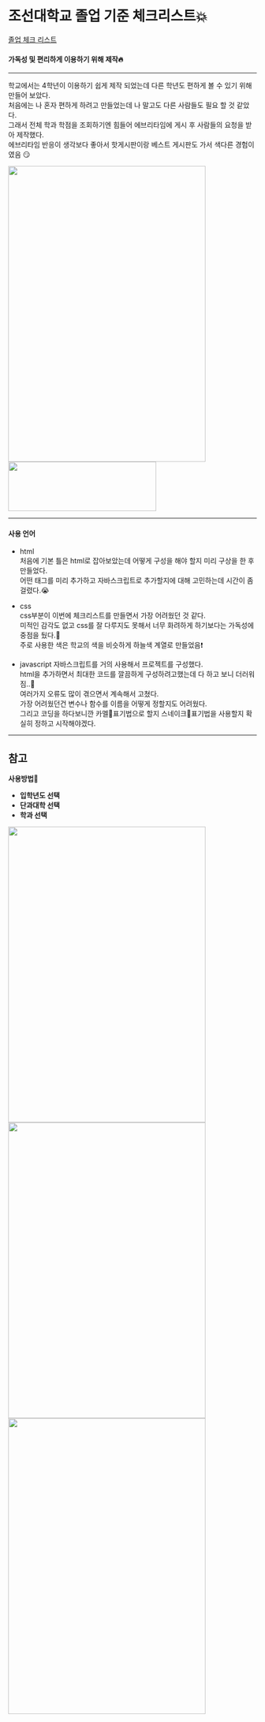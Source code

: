 
# 조선대학교 졸업 기준 체크리스트:collision:
 
[졸업 체크 리스트](https://kys1651.github.io/credit/)

#### 가독성 및 편리하게 이용하기 위해 제작:fire:
---
학교에서는 4학년이 이용하기 쉽게 제작 되었는데 다른 학년도 편하게 볼 수 있기 위해 만들어 보았다. \
처음에는 나 혼자 편하게 하려고 만들었는데 나 말고도 다른 사람들도 필요 할 것 같았다. \
그래서 전체 학과 학점을 조회하기엔 힘들어 에브리타임에 게시 후 사람들의 요청을 받아 제작했다.\
에브리타임 반응이 생각보다 좋아서 핫게시판이랑 베스트 게시판도 가서 색다른 경험이였음 :smirk:


<img src="https://user-images.githubusercontent.com/43926186/155365490-cb1b6e6b-e4d5-46c4-add4-2300483b1c5b.png"  width="400" height="600"/>
<img src="https://user-images.githubusercontent.com/43926186/155365839-64f60c1d-608d-4ea4-a3c2-853575faead4.jpg"  width="300" height="100"/>

---

#### 사용 언어
+ html\
 처음에 기본 틀은 html로 잡아보았는데 어떻게 구성을 해야 할지 미리 구상을 한 후 만들었다.\
 어떤 태그를 미리 추가하고 자바스크립트로 추가할지에 대해 고민하는데 시간이 좀 걸렸다.:sob:
 
+ css\
 css부분이 이번에 체크리스트를 만들면서 가장 어려웠던 것 같다.\
 미적인 감각도 없고 css를 잘 다루지도 못해서 너무 화려하게 하기보다는 가독성에 중점을 뒀다.:eyes: \
 주로 사용한 색은 학교의 색을 비슷하게 하늘색 계열로 만들었음:exclamation:

+ javascript
 자바스크립트를 거의 사용해서 프로젝트를 구성했다.\
 html을 추가하면서 최대한 코드를 깔끔하게 구성하려고했는데 다 하고 보니 더러워짐..:speak_no_evil:\
 여러가지 오류도 많이 겪으면서 계속해서 고쳤다. \
 가장 어려웠던건 변수나 함수를 이름을 어떻게 정할지도 어려웠다. \
 그리고 코딩을 하다보니깐 카멜:camel:표기법으로 할지 스네이크:camel:표기법을 사용할지 확실히 정하고 시작해야겠다.
 
---

## 참고

**사용방법:punch:**
* **입학년도 선택**
* **단과대학 선택**
* **학과 선택**
<img src="https://user-images.githubusercontent.com/43926186/155357076-a486b44c-9964-4a67-8b8f-af57eb95b5a5.png"  width="400" height="600"/>
<img src="https://user-images.githubusercontent.com/43926186/155357143-eb7977d5-db7b-43cb-8d5e-7eaa71e0b40d.png"  width="400" height="600"/>
<img src="https://user-images.githubusercontent.com/43926186/155357160-59c60ae2-69df-46dd-a8c7-3d8a968d6ff0.png"  width="400" height="600"/>
